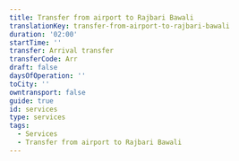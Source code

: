 ```yaml
---
title: Transfer from airport to Rajbari Bawali
translationKey: transfer-from-airport-to-rajbari-bawali
duration: '02:00'
startTime: ''
transfer: Arrival transfer
transferCode: Arr
draft: false
daysOfOperation: ''
toCity: ''
owntransport: false
guide: true
id: services
type: services
tags:
  - Services
  - Transfer from airport to Rajbari Bawali
---
```

